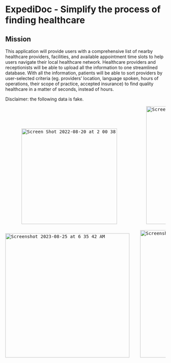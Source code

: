 # ExpediDoc - Simplify the process of finding healthcare

## Mission

This application will provide users with a comprehensive list of nearby healthcare providers, facilities, and available appointment time slots to help users navigate their local healthcare network. Healthcare providers and receptionists will be able to upload all the information to one streamlined database. With all the information, patients  will be able to sort providers by user-selected criteria (eg. providers’ location, language spoken, hours of operations, their scope of practice, accepted insurance) to find quality healthcare in a matter of seconds, instead of hours.

Disclaimer: the following data is fake. 

<pre>
      <img width="300" alt="Screen Shot 2022-08-20 at 2 00 38 AM" src="https://user-images.githubusercontent.com/80916549/185737652-ee1a38a2-d320-4dbc-bf5c-b8e25b858de6.png">           <img width="370" alt="Screenshot 2023-08-25 at 6 38 58 AM" src="https://github.com/zwang4-code/2021-Spring-Database-ExpediDoc/assets/80916549/40ee40fc-00d7-4bdd-ae5d-d99f7801c169">    

<img width="390" alt="Screenshot 2023-08-25 at 6 35 42 AM" src="https://github.com/zwang4-code/2021-Spring-Database-ExpediDoc/assets/80916549/c755bce2-a8a3-4a84-9fa8-79075190dc9a">    <img width="400" alt="Screenshot 2023-08-25 at 6 50 46 AM" src="https://github.com/zwang4-code/2021-Spring-Database-ExpediDoc/assets/80916549/48e99bab-843f-4e4d-b2ce-f534b092698d">
</pre>
